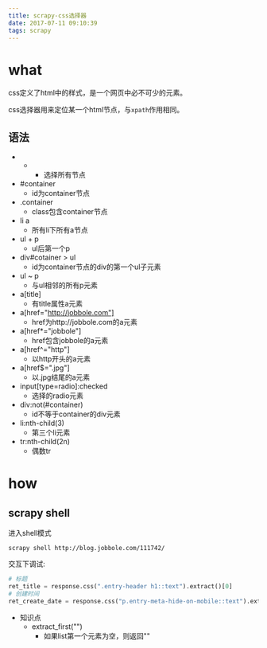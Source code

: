 ```yaml
---
title: scrapy-css选择器
date: 2017-07-11 09:10:39
tags: scrapy
---
```


# what

css定义了html中的样式，是一个网页中必不可少的元素。

css选择器用来定位某一个html节点，与`xpath`作用相同。

## 语法

- *
    - 选择所有节点
- #container
    - id为container节点
- .container
    - class包含container节点
- li a
    - 所有li下所有a节点
- ul + p
    - ul后第一个p
- div#cotainer > ul
    - id为container节点的div的第一个ul子元素
- ul ~ p
    - 与ul相邻的所有p元素
- a[title]
    - 有title属性a元素
- a[href="http://jobbole.com"]
    - href为http://jobbole.com的a元素
- a[href*="jobbole"]
    - href包含jobbole的a元素
- a[href^="http"]
    - 以http开头的a元素
- a[href$=".jpg"]
    - 以.jpg结尾的a元素
- input[type=radio]:checked
    - 选择的radio元素
- div:not(#container)
    - id不等于container的div元素
- li:nth-child(3)
    - 第三个li元素
- tr:nth-child(2n)
    - 偶数tr

# how

## scrapy shell

进入shell模式
``` shell
scrapy shell http://blog.jobbole.com/111742/
```

交互下调试:

``` python
# 标题
ret_title = response.css(".entry-header h1::text").extract()[0]
# 创建时间
ret_create_date = response.css("p.entry-meta-hide-on-mobile::text").extract()[0].strip().replace(" ·",  "")

```

- 知识点
    - extract_first("")
        - 如果list第一个元素为空，则返回""
